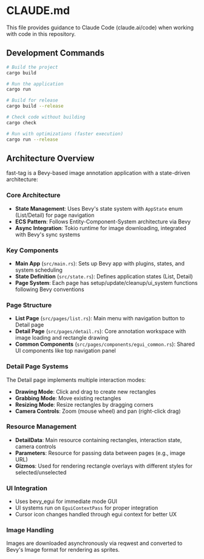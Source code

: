 # CLAUDE.md

This file provides guidance to Claude Code (claude.ai/code) when working with code in this repository.

## Development Commands

```bash
# Build the project
cargo build

# Run the application
cargo run

# Build for release
cargo build --release

# Check code without building
cargo check

# Run with optimizations (faster execution)
cargo run --release
```

## Architecture Overview

fast-tag is a Bevy-based image annotation application with a state-driven architecture:

### Core Architecture
- **State Management**: Uses Bevy's state system with `AppState` enum (List/Detail) for page navigation
- **ECS Pattern**: Follows Entity-Component-System architecture via Bevy
- **Async Integration**: Tokio runtime for image downloading, integrated with Bevy's sync systems

### Key Components
- **Main App** (`src/main.rs`): Sets up Bevy app with plugins, states, and system scheduling
- **State Definition** (`src/state.rs`): Defines application states (List, Detail)
- **Page System**: Each page has setup/update/cleanup/ui_system functions following Bevy conventions

### Page Structure
- **List Page** (`src/pages/list.rs`): Main menu with navigation button to Detail page
- **Detail Page** (`src/pages/detail.rs`): Core annotation workspace with image loading and rectangle drawing
- **Common Components** (`src/pages/components/egui_common.rs`): Shared UI components like top navigation panel

### Detail Page Systems
The Detail page implements multiple interaction modes:
- **Drawing Mode**: Click and drag to create new rectangles
- **Grabbing Mode**: Move existing rectangles
- **Resizing Mode**: Resize rectangles by dragging corners
- **Camera Controls**: Zoom (mouse wheel) and pan (right-click drag)

### Resource Management
- **DetailData**: Main resource containing rectangles, interaction state, camera controls
- **Parameters**: Resource for passing data between pages (e.g., image URL)
- **Gizmos**: Used for rendering rectangle overlays with different styles for selected/unselected

### UI Integration
- Uses bevy_egui for immediate mode GUI
- UI systems run on `EguiContextPass` for proper integration
- Cursor icon changes handled through egui context for better UX

### Image Handling
Images are downloaded asynchronously via reqwest and converted to Bevy's Image format for rendering as sprites.
